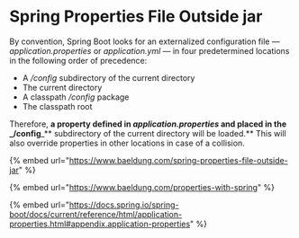 # Spring Properties File Outside jar



By convention, Spring Boot looks for an externalized configuration file — _application.properties_ or _application.yml_ — in four predetermined locations in the following order of precedence:

* A _/config_ subdirectory of the current directory
* The current directory
* A classpath _/config_ package
* The classpath root

Therefore, **a property defined in **_**application.properties**_** and placed in the **_**/config**_** subdirectory of the current directory will be loaded.** This will also override properties in other locations in case of a collision.





{% embed url="https://www.baeldung.com/spring-properties-file-outside-jar" %}

{% embed url="https://www.baeldung.com/properties-with-spring" %}

{% embed url="https://docs.spring.io/spring-boot/docs/current/reference/html/application-properties.html#appendix.application-properties" %}

